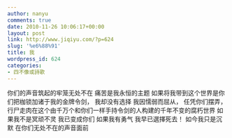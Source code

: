 ```yaml
---
author: nanyu
comments: true
date: 2010-11-26 10:06:17+00:00
layout: post
link: http://www.jiqiyu.com/?p=624
slug: '%e6%88%91'
title: 我
wordpress_id: 624
categories:
- 四不像或詩歌
---
```


你们的声音筑起的牢笼无处不在
痛苦是我永恒的主题
如果将我带到这个世界是你们把枷锁加诸于我的金牌令剑，
我却没有选择
我因懦弱而屈从，
任凭你们摆弄，
行尸走肉在这个由千万个和你们一样手持令剑的人构建的千年不变的腐朽世界
如果我不是冥顽不灵
我已变成你们
如果我有勇气
我早已選擇死去！
如今我只是沉默
在你们无处不在的声音面前
